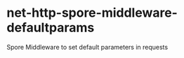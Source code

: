 net-http-spore-middleware-defaultparams
=======================================

Spore Middleware to set default parameters in requests
